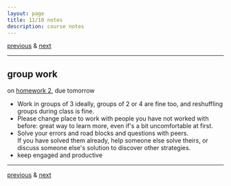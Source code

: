 ```yaml
---
layout: page
title: 11/10 notes
description: course notes
---
```

[previous](notes1108.html) & [next](notes1115.html)

---

## group work

on [homework 2](https://github.com/UWMadison-computingtools/coursedata/tree/master/hw2-datamerge), due tomorrow

- Work in groups of 3 ideally, groups of 2 or 4 are fine too,
  and reshuffling groups during class is fine.
- Please change place to work with people you have not worked with before:
  great way to learn more, even if's a bit uncomfortable at first.
- Solve your errors and road blocks and questions with peers.  
  If you have solved them already, help someone else solve theirs,
  or discuss someone else's solution to discover other strategies.
- keep engaged and productive

---
[previous](notes1108.html) & [next](notes1115.html)

